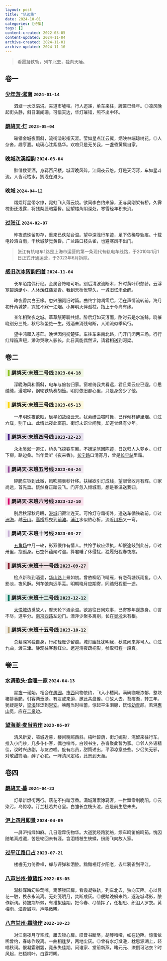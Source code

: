 ```yaml
---
layout: post
title: "轨边集"
date: 2024-10-01
categories: [诗集]
tags: []
content-created: 2022-03-05
content-updated: 2024-11-04
archive-created: 2024-11-01
archive-updated: 2024-11-10
---
```


> 看霞凝铁轨，列车北去，独向天陲。

## 卷一

### [少年游·淞南](http://139.224.229.170/poem/02193) `2024-01-14`

　　泗塘一水泛涓涓。夹道市墟喧。行人迢递，单车来往，牌匾已经年。◎凉风晚起街头静，斜日渐阑珊。可惜天边，华灯璀错，照不出中环。

### [鹧鸪天·灯](http://139.224.229.170/poem/02159) `2023-05-04`

　　璀错金城夜雨斜，流街溢彩指天涯。莹如星点江云翼，炳映林端琼树花。◎人杂沓，趣亨嘉。琉璃心注紫晶华。欢喧只是无关我，一盏昏黄属自家。

### [晚城次溪烟韵](http://139.224.229.170/poem/01348) `2024-03-04`

　　醉借数壶酒，身羁百尺楼。城深晚风碎，江阔夜云悠。灯是天河泻，车如星斗流。人皆泛枯水，搁浅在滩头。

### [晚城](http://139.224.229.170/poem/01380) `2024-04-12`

　　熠煜灯星带水缭，霓虹飞入薄云烧。欲同李白约来醉，正与吴刚架有桥。久霁槐街还浅露，将残梨蕊暗霜髫。回望楼角阴深处，寒雪经年积未消。

### [过张江](http://139.224.229.170/poem/01341) `2024-02-07`

　　昨夜遗珠留影存，重来已佚站台温。望中深浅行车迹，足下依稀导轨痕。十载电铃溶白雨，千秋城梦觉黄昏。广兰路口枝头雀，也避寒风不出门。

> 张江有轨电车1路是上海市运营的第一条现代有轨电车线路，于2010年1月1日正式开通运营，于2023年6月拆除。

### [感旧次冰砖韵四首](http://139.224.229.170/poem/01429) `2024-11-04`

　　长车陌路偶行经。金属音符暗可听。别后清波流断木，抔时黄叶积颓龄。云浮寒碧蜻蜓小，人沐煖红翡翠青。我到天桥怅望久，一城旧忆未全醒。

　　昨夜香焚白玉椽。忽兴细阅旧时篇。曲终字韵凋零后，泪在声情流转前。海月初升两城梦，霓虹不寐一江烟。小屏明灭伴孤枕，指上于今尚有缘。

　　某年相聚夜之城。草草觥筹聊共倾。醉后灯如天泻雨，酣时云是水游鲸。晓催晓别分三处，秋尽秋蛩绝一生。残酒未消残句断，人潮流似季风行。

　　望中鸿雁入苍茫。晚世因何扮楚狂。车往车来南北路，门开门闭两三场。行行红绿笛声短，渺渺哭歌人影长。此日真能偶然识，请君相送到河梁。

## 卷二

### <span style="background: #8cc22020; width: 100%; padding: 0.2em 0.5em"><font color="#8cc220">▌</font>鹧鸪天·末班二号线 `2023-04-18`</span>

　　深晚海风和雨斜，电车与旅各归家。窗唯倚我共看远，君且乘云应已遐。◎思缱绻，漫喧哗，钢轮铁轨奏胡笳。明灯依旧都心里，只是身旁少了他。

### <span style="background: #fcd60020; width: 100%; padding: 0.2em 0.5em"><font color="#fcd600">▌</font>鹧鸪天·末班三号线 `2023-05-13`</span>

　　一串明珠夜欲眠，辰星如故缀云天。犹萦绮曲喧时舞，已作倾杯醉里烟。◎过六载，别千山。此情此夜此窗前。街灯未识尘间我，却道曾经有少年。

### <span style="background: #461d8420; width: 100%; padding: 0.2em 0.5em"><font color="#461d84">▌</font>鹧鸪天·末班四号线 `2023-12-23`</span>

　　永永<u>吴淞</u>一道江，桥头飞掠铁车厢。不嫌逆旅因陈迹，日送归人入梦乡。◎灯下柳，路边桑。当年爱听《夜来香》。<u>长宁路</u>口清宵月，曾是<u>长宁站</u>里霜。

### <span style="background: #944d9a20; width: 100%; padding: 0.2em 0.5em"><font color="#944d9a">▌</font>鹧鸪天·末班五号线 `2023-04-24`</span>

　　碎脆车铃到此微，风吹腕表秒针移。扶梯欲引灯成线，望眼曾收月有辉。◎家尚远，首先垂。恍然身正踏云飞。门开忽入倾城雨，想是春温送我归。

### <span style="background: #d4006820; width: 100%; padding: 0.2em 0.5em"><font color="#d40068">▌</font>鹧鸪天·末班六号线 `2023-12-10`</span>

　　别后秋深秋月眠，<u>港城</u>归寂沚连天。可怜灯守霜街外，遥送车循铁轨前。◎过<u>洲海</u>，越<u>云山</u>。<u>高桥</u>摇曳到<u>前滩</u>。<u>浦江</u>水似侬心折，流近<u>川杨</u>又一弯。

### <span style="background: #c6afd420; width: 100%; padding: 0.2em 0.5em"><font color="#c6afd4">▌</font>鹧鸪天·末班十号线 `2023-03-27`</span>

　　<u>五角场</u>中月一轮，影双偎作有情人。共怜手软应须执，却恨途歧到此分。◎过卅里，抱孤身。已空怀蕴聚时温。算君睡了休侵扰，独履归程春夜痕。

### <span style="background: #871c2b20; width: 100%; padding: 0.2em 0.5em"><font color="#871c2b">▌</font>鹧鸪天·末班十一号线 `2023-09-27`</span>

　　检点新秋到酒壶，<u>华山路</u>上景如初。曾依柳陌飞晴雁，有恋荷塘跃雨鱼。◎人影淡，夜风酥。列车弛向远平芜。明朝晓月应期寄，同踏归程更一途。

### <span style="background: #00786020; width: 100%; padding: 0.2em 0.5em"><font color="#007860">▌</font>鹧鸪天·末班十二号线 `2023-12-12`</span>

　　<u>大悦城</u>边觅故人，摩天轮下酒余温。欲追往日同欢事，已寄寒年逆旅身。◎言不尽，道平分。<u>南京西路</u>左边门。漂萍少聚多离别，长在<u>吴淞</u>未有根。

### <span style="background: #b6a27a20; width: 100%; padding: 0.2em 0.5em"><font color="#b6a27a">▌</font>鹧鸪天·末班十五号线 `2023-10-12`</span>

　　总藉深宵独自身，行如轻雁少留痕。城灯幽处犹明我，秋意闲来亦可人。◎过九曲，渡三津。静观往客惹红尘。邀迎清夜疏桐影，参取归程一段真。

## 卷三

### [水调歌头·食哩一家](http://139.224.229.170/poem/02207) `2024-04-13`

　　<u>星夜</u>一谣始，相会在<u>愚园</u>。<u>市西</u>风物依约，飞入小楼间。满碗咖喱浓郁，整块猪排香脆，引客两垂涎。有友或来<u>沪</u>，邀此共盘餐。◎故人去，苔痕渐，转三年。犹疑是梦，<u>梁溪</u>轻泛到<u>崇安</u>。唤醒当时味蕾，惊起平生泪腺，恍惚<u>幼青</u>颜。若溯<u>惠山</u>觅，应在<u>二泉</u>边。

### [望海潮·麦当劳作](http://139.224.229.170/poem/02168) `2023-06-07`

　　清风新夏，喧城近暮，楼间晚照西斜。梧叶碧荫，街灯婉影，淹留来往行车。推入小门纱，几多仆仆客，偶也喧哗。白领书生，杂沓聚此暂为家。◎邻人外语精佳，议时兴热剧，与友咨嗟。旋有店员，甜筒递出，平添凉意些些。少侣笑无邪，对敬甜筒酒，醉了心花。一阵清风定格，此景到天涯。

## 卷四

### [鹧鸪天·暮](http://139.224.229.170/poem/02211) `2024-04-23`

　　灯晕新燃街两行。落花不扫暗浮香。满城萧索馀羁客，一世飘零剩晚阳。◎云染污，鸟惊凉。汀兰杜若共仓皇。白雏长立枝头泣，应是前生愁未央。

### [沪上四月即景](http://139.224.229.170/poem/01379) `2024-04-09`

　　一屏沪指绿如麻。几日霪霖伤物华。大道犹经路犹络，烦车鸣笛旅鸣笳。愧因随笔真成谶，苦是轮回未有涯。含泪梧枝生蛱蝶，纷纷飞向故人家。

### [过平江路口占](http://139.224.229.170/poem/01273) `2023-07-21`

　　楼檐无力倚香樟，蝉与评弹和泪腔。黯黯梧灯夕阳老，去年鸦雀到平江。

### [八声甘州·惊蛰作](http://139.224.229.170/poem/02129) `2022-03-05`

　　渐斜晖晦幻染莺啼，篱落锁园扉。看霞凝铁轨，列车北去，独向天陲。心以昙花一触，换永永流离。无处笺明月，焚断成灰。◎便踏晚枫来路，逐港城鸢影，酿作新词。待披荆斩棘，有准拟佳期。把今春、尽情挥了，任相思、织泪入罗衣。黄梅雨、湿青眉羽，声唤微晞。

### [八声甘州·霜降作](http://139.224.229.170/poem/02138) `2022-10-23`

　　对江南夜月守空城，雁去锁心扉。叹音书断尽，胡琴喑哑，如在边陲。惊蛰依稀曾约，春咏作睽离。一曲相逢梦，两地尘灰。◎曾有水灯潋滟，枕思源湖上，轻唱秋词。恨凝霜别罢，竟永失佳期。问谁家、堂前新燕，睹元元、潦倒可沾衣？时风起，扫梧桐叶，白露将晞。
